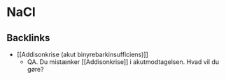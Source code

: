 # NaCl

## Backlinks
* [[Addisonkrise (akut binyrebarkinsufficiens)]]
	* QA. Du mistænker [[Addisonkrise]] i akutmodtagelsen. Hvad vil du gøre?

<!-- {BearID:130F3D9D-EB0E-4783-93AB-A1D1F98776D3-4231-000008F551E5F586} -->
